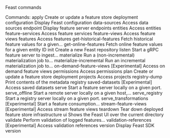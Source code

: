 Feast commands

Commands:
  apply                    Create or update a feature store deployment
  configuration            Display Feast configuration
  data-sources             Access data sources
  endpoint                 Display feature server endpoints
  entities                 Access entities
  feature-services         Access feature services
  feature-views            Access feature views
  features                 Access features
  get-historical-features  Fetch historical feature values for a given...
  get-online-features      Fetch online feature values for a given entity ID
  init                     Create a new Feast repository
  listen                   Start a gRPC feature server to ingest...
  materialize              Run a (non-incremental) materialization job to...
  materialize-incremental  Run an incremental materialization job to...
  on-demand-feature-views  [Experimental] Access on demand feature views
  permissions              Access permissions
  plan                     Create or update a feature store deployment
  projects                 Access projects
  registry-dump            Print contents of the metadata registry
  saved-datasets           [Experimental] Access saved datasets
  serve                    Start a feature server locally on a given port.
  serve_offline            Start a remote server locally on a given host,...
  serve_registry           Start a registry server locally on a given port.
  serve_transformations    [Experimental] Start a feature consumption...
  stream-feature-views     [Experimental] Access stream feature views
  teardown                 Tear down deployed feature store infrastructure
  ui                       Shows the Feast UI over the current directory
  validate                 Perform validation of logged features...
  validation-references    [Experimental] Access validation references
  version                  Display Feast SDK version